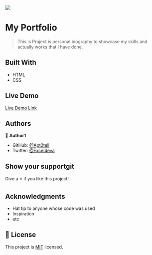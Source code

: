 ![](https://img.shields.io/badge/Microverse-blueviolet)

# My Portfolio

> This is Project is personal biography to showcase my skills and actually works that I have done.


## Built With

- HTML
- CSS


## Live Demo

[Live Demo Link](https://htmlpreview.github.io/?https://github.com/Apt2tell/Okechukwu-portfolio/main/index.html)




## Authors

👤 **Author1**

- GitHub: [@Apt2tell](https://github.com/Apt2tell)
- Twitter: [@Excel4eva](https://twitter.com/Excel4eva)


## Show your supportgit 

Give a ⭐️ if you like this project!

## Acknowledgments

- Hat tip to anyone whose code was used
- Inspiration
- etc

## 📝 License

This project is [MIT](./MIT.md) licensed.
